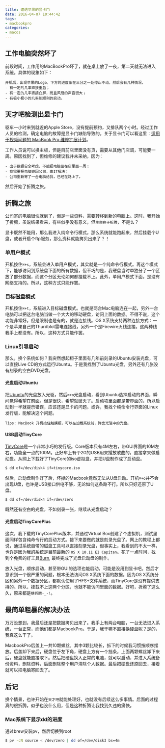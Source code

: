 ```yaml
---
title: 遭遇苹果的显卡门
date: 2016-04-07 10:44:42
tags:
- macbookpro
categories:
- macos
---
```


## 工作电脑突然坏了
前段时间，工作用的MacBookPro坏了，就在桌上放了一夜，第二天就无法进入系统。具体的现象如下：

	开机后，出现苹果的Logo，下方的进度条在三分之一处停止不动，然后会有几种情况，
	- 有一定的几率直接重启；
	- 有一定的几率直接白屏，而且风扇的声音很大；
	- 有极小极小的几率能顺利的启动。

## 天才吧检测出显卡门
驱车一小时来到就近的Apple Store，没有提前预约，又排队两个小时。经过工作人员的检测，确定电脑的故障是显卡门缺陷导致的。关于显卡门可以看这里：[适用于视频问题的 MacBook Pro 维修扩展计划](http://www.apple.com/cn/support/macbookpro-videoissues/)。

工作人员说可以换主板，但是目前店里面没有货，需要从其他门店调，可能要一周。原因找到了，但维修的建议我并未采纳，因为：

	- 出于数据安全考虑，不能把电脑留在店里面一周；
	- 我需要把电脑寄回公司，由IT解决；
	- 公司重新寄了一台电脑给我，已经在路上了。

然后开始了折腾之旅。
<!-- more -->
## 折腾之旅
公司寄的电脑很快就到了，但是一些资料，需要转移到新的电脑上。这时，我开始了折腾，虽说结果看来，有些似乎没有意义，但`生命在于折腾`，不是么？

显卡既然不能用，那么我进入纯命令行模式，那么系统就能跑起来，然后挂载个U盘，或者开启个ftp服务，那么资料就能拷贝出来了？！

### 单用户模式
开机按住`⌘+s`，系统会进入单用户模式，其实就是一个纯命令行模式。再这个模式下，能够访问到系统盘下面的所有数据，但不巧的是，我硬盘当时单独分了一个区放了部分数据，而这个分区无论如何都挂载不上。此外，单用户模式下面，是没有网络支持的。所以，这种方式只能作罢。

### 目标磁盘模式
开机按住`⌘+t`，系统进入目标磁盘模式。也就是两台Mac电脑连在一起，另外一台电脑可以把这台电脑当做一个大大的移动硬盘，访问上面的数据。不得不说，这个功能非常好。但是限制也是有的，就是连接线。OS X系统支持两种连接方式：一个是苹果自己的Thurdblot雷电连接线，另外一个是Firewire火线连接。这两种线我手上都没有。所以，这种方式只能作罢。

### Linux引导启动
那么，换个系统如何？我突然想起柜子里面有几年前刻录的Ubuntu安装光盘，可以直接Live CD的方式运行Ubuntu。于是我找到了Ubuntu光盘，另外还有几张没有刻录的空白DVD光盘。

#### 光盘启动Ubuntu
把[Ubuntu](http://www.ubuntu.com/desktop)的光盘放入光驱，然后`⌘+o`光盘启动，看到Ubuntu选择启动的界面，瞬间觉得希望在前面。但是很快，希望就破灭了。启动项里面都是带界面的，所以启动到一半就提示错误，应该还是显卡的问题。或许，我找个纯命令行界面的Linux发行版，能解决这个问题。

	Tips: MacBook 开机按住触摸板，可以在加载系统前，弹出光驱中的光盘。

#### USB启动TinyCore
[TinyCore](http://www.tinycorelinux.net)是一个非常小巧的发行版。Core版本只有4M左右，带GUI界面的10M左右，功能全一点的100M。正好车上有个2G的USB用来播放歌曲的，直接拿来做启动盘。从网上下载好了TinyCore的iso虚拟盘，并把U盘制作成了启动盘。
``` bash
$ dd of=/dev/disk4 if=tinycore.iso
```
然后，启动盘制作好了后，坏掉的Macbook竟然无法从U盘启动。开机`⌘+o`并不会出现U盘，也许是USB接口供电不够，无论如何这条路不行。所以只好还原了U盘。
``` bash
$ dd of=/dev/disk4 if=/dev/zero
```
既然还有空白的光盘，不如刻录一张，继续从光盘启动？

#### 光盘启动TinyCorePlus
这次，我下载的TinyCorePlus版本，并通过Virtual Box创建了个虚拟机，测试里面同样包含纯命令行的启动方式。接下来要做的就是刻录光盘了。网上的教程上都说，通过系统自带的磁盘工具可以直接刻录光盘，但事实上，我看到的不太一样，也许是因为我的系统是目前最新的 `OS X 10.11 EI Capitan`。花了一点时间，找到个免费的好工具[Burn](http://burn-osx.sourceforge.net/Pages/English/home.html), 最终完成了光盘启动盘的制作。

放入光盘，顺序启动，甚至带GUI的选项也能启动，可能是没用到显卡吧。然后才意识到一个很严重的问题，根本无法访问OS X系统下面的数据。因为OS X系统分区和另外一个数据分区，都默认使用了HFS+文件系统，而TinyCore是没有提供支持的。所以，挂载不上这两个分区，也就不能访问里面的数据。好吧，折腾了这么久，原来都是`瞎折腾-_-!`。

## 最简单粗暴的解决办法
万万没想到，我最后还是把数据拷贝出来了。我手上有两台电脑，一台无法进入系统，一台正常，而他们都是MacbookPro。于是，我干嘛不直接换硬盘呢？是的，我真这么干了。

MacbookPro后盖上一共10颗螺丝，其中3颗比较长，拆下的时候我习惯按顺序摆放。后盖卸下来后，硬盘位于左下角，硬盘上方有一个挡条，上面两颗螺丝卸下来后，硬盘就能直接取下。然后把硬盘换入正常的电脑，就可以启动，并进入系统备份资料，删除资料，后面删除整个用户清除个人数据。最后把硬盘还原回去，接着就可以把电脑寄回去了。

## 后记
换个情景，也许开始在`天才吧`就能处理好，也就没有后续这么多事情。后面的过程真的很折腾，似乎也没什么用，但是这种折腾让我找到久违的痛快。

### Mac系统下显示dd的进度
通过brew安装pv，然后切换到root
``` bash
$ pv -cN source < /dev/zero | dd of=/dev/disk3 bs=4m
```
